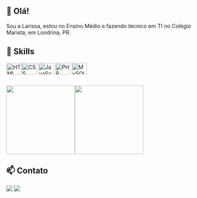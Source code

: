 ## 👋 Olá!
Sou a Larissa, estou no Ensino Médio e fazendo técnico em TI no Colégio Marista, em Londrina, PR.

## 🚀 Skills 
<img align="center" alt="HTML" height="30" width="40" src="https://cdn.jsdelivr.net/gh/devicons/devicon/icons/html5/html5-original.svg"/><img align="center" alt="CSS" height="30" width="40" src="https://cdn.jsdelivr.net/gh/devicons/devicon/icons/css3/css3-original.svg"/> 
<img align="center" alt="JavaScript" height="30" width="40" src="https://cdn.jsdelivr.net/gh/devicons/devicon/icons/javascript/javascript-original.svg"/> 
<img align="center" alt="PHP" height="30" width="40" src="https://cdn.jsdelivr.net/gh/devicons/devicon/icons/php/php-original.svg"/> 
<img align="center" alt="MySQL" height="30" width="40" src="https://cdn.jsdelivr.net/gh/devicons/devicon/icons/mysql/mysql-original.svg"/>


## 
<img height="180em" src="https://github-readme-stats.vercel.app/api?username=larissassk&show_icons=true&theme=tokyonight"/><img height="180em" src="https://github-readme-stats.vercel.app/api/top-langs/?username=larissassk&layout=compact&theme=tokyonight"/>
## 📫 Contato
<div>
  <a href="https://instagram.com/llari_manrique" target="_blank"><img loading="lazy" src="https://img.shields.io/badge/-Instagram-%23E4405F?style=for-the-badge&logo=instagram&logoColor=white" target="_blank"></a>  
  <a href="https://www.linkedin.com/in/larissa-manrique-6a1473245/" target="_blank"><img loading="lazy" src="https://img.shields.io/badge/-LinkedIn-%230077B5?style=for-the-badge&logo=linkedin&logoColor=white" target="_blank"></a>    
</div>  


